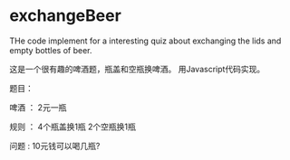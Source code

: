 # exchangeBeer
THe code implement for a interesting quiz about exchanging the lids and empty bottles of beer.


这是一个很有趣的啤酒题，瓶盖和空瓶换啤酒。 用Javascript代码实现。

题目：
  
  啤酒 ： 2元一瓶
  
  规则 ： 4个瓶盖换1瓶
        2个空瓶换1瓶
        
  问题 : 10元钱可以喝几瓶?         
